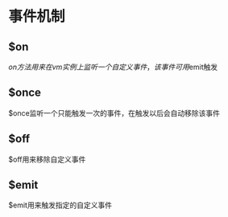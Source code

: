 # 事件机制
## $on
$on方法用来在vm实例上监听一个自定义事件，该事件可用$emit触发
## $once
$once监听一个只能触发一次的事件，在触发以后会自动移除该事件
## $off
$off用来移除自定义事件
## $emit
$emit用来触发指定的自定义事件
